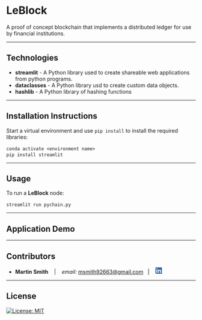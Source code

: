 # LeBlock

A proof of concept blockchain that implements a distributed ledger for use by financial institutions.

---

## Technologies

* **streamlit** - A Python library used to create shareable web applications from python programs.
* **dataclasses** - A Python library usd to create custom data objects.
* **hashlib** - A Python library of hashing functions

---

## Installation Instructions
Start a virtual environment and use `pip install` to install the required libraries:
```
conda activate <environment name>
pip install streamlit
```

---

## Usage

To run a **LeBlock** node:
```
streamlit run pychain.py
```

---

## Application Demo


---

## Contributors

*  **Martin Smith** <span>&nbsp;&nbsp;</span> |
<span>&nbsp;&nbsp;</span> *email:* msmith92663@gmail.com <span>&nbsp;&nbsp;</span>|
<span>&nbsp;&nbsp;</span> [<img src="images/LI-In-Bug.png" alt="in" width="20"/>](https://www.linkedin.com/in/smithmartinp/)

---

## License

[![License: MIT](https://img.shields.io/badge/License-MIT-yellow.svg)](LICENSE)
